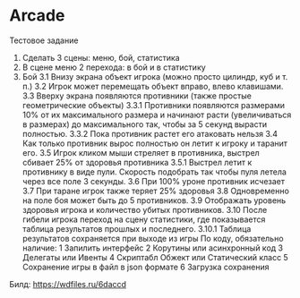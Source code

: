 # Arcade
Тестовое задание
1. Сделать 3 сцены: меню, бой, статистика
2. В сцене меню 2 перехода: в бой и в статистику
3. Бой
3.1 Внизу экрана объект игрока (можно просто цилиндр, куб и т. п.)
3.2 Игрок может перемещать объект вправо, влево клавишами.
3.3 Вверху экрана появляются противники (также простые геометрические объекты)
3.3.1 Противники появляются размерами 10% от их максимального размера и начинают расти (увеличиваться в размерах) до максимального так, чтобы за 5 секунд вырасти полностью.
3.3.2 Пока противник растет его атаковать нельзя
3.4 Как только противник вырос полностью он летит к игроку и таранит его.
3.5 Игрок кликом мыши стреляет в противника, выстрел сбивает 25% от здоровья противника
3.5.1 Выстрел летит к противнику в виде пули. Скорость подобрать так чтобы пуля летела через все поле 3 секунды.
3.6 При 100% уроне противник исчезает
3.7 При таране игрок также теряет 25% здоровья
3.8 Одновременно на поле боя может быть до 5 противников.
3.9 Отображать уровень здоровья игрока и количество убитых противников.
3.10 После гибели игрока переход на сцену статистики, где показывается таблица результатов прошлых и последнего.
3.10.1 Таблица результатов сохраняется при выходе из игры
По коду, обязательно наличие:
1 Запилить интерфейс
2 Корутины или асинхронный код
3 Делегаты или Ивенты
4 Скриптабл Обжект или Статический класс
5 Сохранение игры в файл в json формате
6 Загрузка сохранения

Билд:
https://wdfiles.ru/6daccd
